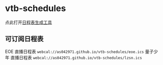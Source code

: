 # vtb-schedules

点此打开[日程表生成工具](https://as042971.github.io/vtb-schedules/ics.html)

## 可订阅日程表

EOE 直播日程表 `webcal://as042971.github.io/vtb-schedules/eoe.ics`
量子少年 直播日程表 `webcal://as042971.github.io/vtb-schedules/lzsn.ics`
